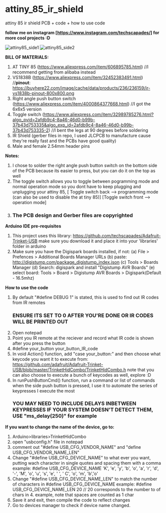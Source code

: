 # attiny_85_ir_shield
attiny 85 ir shield PCB + code + how to use code

**follow me on instagram [https://www.instagram.com/techscapades/] for more cool projects :D**

![attiny85_side1](https://user-images.githubusercontent.com/76870663/122782881-a99d4e80-d2e3-11eb-9753-2a9bdd976d89.jpg)
![attiny85_side2](https://user-images.githubusercontent.com/76870663/122782990-c174d280-d2e3-11eb-9bce-d40834fc5eb4.jpg)


**BILL OF MATERIALS:**
1. AT TINY 85 (https://www.aliexpress.com/item/606895785.html) //I recommend getting from alibaba instead
2. VS1838B (https://www.aliexpress.com/item/32452383491.html) //**pinout**: https://buyhere22.com/image/cache/data/products/236/236159/ir-vs1838b-pinout-800x800.png
3. Right angle push button switch (https://www.aliexpress.com/item/4000864377668.html) //I got the 6x6x5 version
4. Toggle switch (https://www.aliexpress.com/item/32989785276.html?algo_pvid=2afdb9c4-8a46-46d0-b99b-37b43d753335&algo_exp_id=2afdb9c4-8a46-46d0-b99b-37b43d753335-2)
   //I bent the legs at 90 degrees before soldering
5. IR Shield (gerber files in repo, I used JLCPCB to manufacture cause they're really fast and the PCBs have good quality)
6. Male and female 2.54mm header pins

**Notes:**
1. I chose to solder the right angle push button switch on the bottom side of the PCB 
   because its easier to press, but you can do it on the top as well
2. The toggle switch allows you to toggle between pogramming mode and normal operation 
   mode so you dont have to keep plugging and unplugging your attiny 85,
   [ Toggle switch back --> programming mode (can also be used to disable the at tiny 85)]
   [Toggle switch front --> operation mode]
3. ### The PCB design and Gerber files are copyrighted 



**Arduino IDE pre-requisites**
1. This project uses this library: https://github.com/techscapades/Adafruit-Trinket-USB 
   make sure you download it and place it into your 'libraries' folder in arduino
2. Make sure you have the Digispark boards installed, if not:
   (a) File > Prefences > Additional Boards Manager URLs
   (b) paste: http://digistump.com/package_digistump_index.json
   (c) Tools > Boards Manager
   (d) Search: digispark and install "Digistump AVR Boards"
   (e) select board: Tools > Board > Digistump AVR Boards > Digispark(Default - 16.5mhz)
   

**How to use the code**
1. By default "#define DEBUG 1" is stated, this is used to find out IR codes from IR remotes
   ### ENSURE ITS SET TO 0 AFTER YOU'RE DONE OR IR CODES WILL BE PRINTED OUT
2. Open notepad
3. Point you IR remote at the reciever and record what IR code is shown after you press the button
4. #define your_button your_button_IR_code
5. In void Action() function, add "case your_button:" and then choose what keycode you 
   want it to execute from: https://github.com/adafruit/Adafruit-Trinket-USB/blob/master/TrinketHidCombo/TrinketHidCombo.h
   note that you can also choose to execute a bunch of keycodes as well, explore :D
6. In runPushButtonCmd() function, run a command or list of commands when the side push button is pressed, I use it
   to automate the series of keypresses I execute the most 
   ### YOU MAY NEED TO INCLUDE DELAYS INBETWEEN KEYPRESSES IF YOUR SYSTEM DOESN'T DETECT THEM, USE "ms_delay(250)" for example


**If you want to change the name of the device, go to:**
1. Arduino>libraries>TrinketHidCombo
2. open "usbconfig.h" file in notepad
3. comment out "#define USB_CFG_VENDOR_NAME" and "define USB_CFG_VENDOR_NAME_LEN"
4. Change "#define USB_CFG_DEVICE_NAME" to what ever you want, putting wach character in single quotes and spacing them with a comma
   example:  #define USB_CFG_DEVICE_NAME     'K', 'e', 'y', 'b', 'o', 'a', 'r', 'd', '-', 'M', 'o', 'u', 's', 'e', ' ', ' C', 'o', 'm', 'b','o'
5. Change "#define USB_CFG_DEVICE_NAME_LEN" to match the number of characters in #define USB_CFG_DEVICE_NAME
   example: #define USB_CFG_DEVICE_NAME_LEN 20 // 20 corresponds to the number to of chars in 4. example, note that spaces are counted as 1 char
6. Save it and exit, then compile the code to reflect changes
7. Go to devices manager to check if device name changed. 
